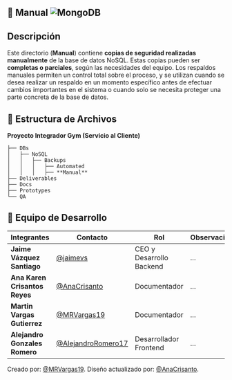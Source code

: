 ## 📂 **Manual** ![MongoDB](https://img.shields.io/badge/MongoDB-%234ea94b.svg?style=for-the-badge&logo=mongodb&logoColor=white)

##  Descripción
Este directorio (**Manual**) contiene **copias de seguridad realizadas manualmente** de la base de datos NoSQL. Estas copias pueden ser **completas o parciales**, según las necesidades del equipo. Los respaldos manuales permiten un control total sobre el proceso, y se utilizan cuando se desea realizar un respaldo en un momento específico antes de efectuar cambios importantes en el sistema o cuando solo se necesita proteger una parte concreta de la base de datos.

## 📁 **Estructura de Archivos**
**Proyecto Integrador Gym (Servicio al Cliente)**
```plaintext
├── DBs
│   ├── NoSQL
│   │   ├── Backups
│   │   │   ├── Automated
│   │   │   ├── **Manual**
├── Deliverables
├── Docs
├── Prototypes
└── QA
```

## 👥 **Equipo de Desarrollo**

| Integrantes                   | Contacto                                                   | Rol                      | Observaciones |
| ----------------------------- | ---------------------------------------------------------- | ------------------------ | ------------- |
| **Jaime Vázquez Santiago**    | [@jaimevs](https://github.com/jaimevs)                     | CEO y Desarrollo Backend | ...           |
| **Ana Karen Crisantos Reyes** | [@AnaCrisanto](https://github.com/AnaCrisanto)             | Documentador             | ...           |
| **Martin Vargas Gutierrez**   | [@MRVargas19](https://github.com/MRVargas19)               | Documentador             | ...           |
| **Alejandro Gonzales Romero** | [@AlejandroRomero17](https://github.com/AlejandroRomero17) | Desarrollador Frontend   | ...           |


Creado por: [@MRVargas19](https://github.com/MRVargas19).
Diseño actualizado por: [@AnaCrisanto](https://github.com/AnaCrisanto).
